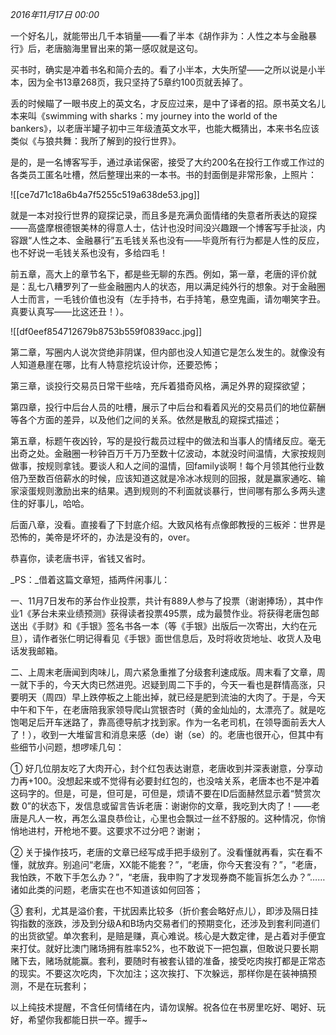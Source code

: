 _2016年11月17日 00:00_

一个好名儿，就能带出几千本销量——看了半本《胡作非为：人性之本与金融暴行》后，老唐脑海里冒出来的第一感叹就是这句。

买书时，确实是冲着书名和简介去的。看了小半本，大失所望——之所以说是小半本，因为全书13章268页，我只坚持了5章约100页就丢掉了。

丢的时候瞄了一眼书皮上的英文名，才反应过来，是中了译者的招。原书英文名儿本来叫《swimming with sharks：my journey into the world of the bankers》，以老唐半罐子初中三年级渣英文水平，也能大概猜出，本来书名应该类似《与狼共舞：我所了解到的投行世界》。

是的，是一名博客写手，通过承诺保密，接受了大约200名在投行工作或工作过的各类员工匿名吐槽，然后整理出来的一本书。书的封面倒是非常形象，上照片：

![[ce7d71c18a6b4a7f5255c519a638de53.jpg]]

就是一本对投行世界的窥探记录，而且多是充满负面情绪的失意者所表达的窥探——高盛摩根德银美林的得意人士，估计也没时间没兴趣跟一个博客写手扯淡，内容跟“人性之本、金融暴行”五毛钱关系也没有——毕竟所有行为都是人性的反应，也不好说一毛钱关系也没有，多给四毛！

前五章，高大上的章节名下，都是些无聊的东西。例如，第一章，老唐的评价就是：乱七八糟罗列了一些金融圈内人的状态，用以满足纯外行的想象。对于金融圈人士而言，一毛钱价值也没有（左手持书，右手持笔，悬空鬼画，请勿嘲笑字丑。真要认真写——比这还丑！）。

![[df0eef854712679b8753b559f0839acc.jpg]]

第二章，写圈内人说次贷绝非阴谋，但内部也没人知道它是怎么发生的。就像没有人知道悬崖在哪，比有人特意挖坑设计你，还要恐怖；

第三章，谈投行交易员日常干些啥，充斥着猎奇风格，满足外界的窥探欲望；

第四章，投行中后台人员的吐槽，展示了中后台和看着风光的交易员们的地位薪酬等各个方面的差异，以及他们之间的关系。依然是散乱的窥探式描述；

第五章，标题午夜凶铃，写的是投行裁员过程中的做法和当事人的情绪反应。毫无出奇之处。金融圈一秒钟百万千万乃至数十亿波动，本就没时间温情，大家按规则做事，按规则拿钱。要谈人和人之间的温情，回family谈啊！每个月领其他行业数倍乃至数百倍薪水的时候，应该知道这就是冷冰冰规则的回报，就是赢家通吃、输家滚蛋规则激励出来的结果。遇到规则的不利面就谈暴行，世间哪有那么多两头逮住的好事儿，哈哈。

后面八章，没看。直接看了下封底介绍。大致风格有点像郎教授的三板斧：世界是恐怖的，美帝是坏坏的，办法是没有的，over。

恭喜你，读老唐书评，省钱又省时。

_PS：_借着这篇文章短，插两件闲事儿：

一、11月7日发布的茅台作业投票，共计有889人参与了投票（谢谢捧场），其中作业1《茅台未来业绩预测》获得读者投票495票，成为最赞作业。将获得老唐包邮送出《手财》和《手银》签名书各一本（等《手银》出版后一次寄出，大约在元旦），请作者张仁明记得看见《手银》面世信息后，及时将收货地址、收货人及电话发我邮箱。

二、上周末老唐闻到肉味儿，周六紧急重推了分级套利速成版。周末看了文章，周一就下手的，今天大肉已然进兜。迟疑到周二下手的，今天一看也是群情高涨，只要明天（周四）早上跌停板之上能出掉，就已经是肥到流油的大肉了。于是，今天中午和下午，在老唐陪我家领导爬山赏银杏时（黄的金灿灿的，太漂亮了。就是吃饱喝足后开车迷路了，靠高德导航才找到家。作为一名老司机，在领导面前丢大人了！），收到一大堆留言和消息来感（de）谢（se）的。老唐也很开心，但其中有些细节小问题，想啰嗦几句：

① 好几位朋友吃了大肉开心，封个红包表达谢意，老唐收到并深表谢意，分享动力再+100。没想起来或不觉得有必要封红包的，也没啥关系，老唐本也不是冲着这码字的。但是，可是，但可是，可但是，烦请不要在ID后面赫然显示着“赞赏次数 0”的状态下，发信息或留言告诉老唐：谢谢你的文章，我吃到大肉了！——老唐是凡人一枚，再怎么温良恭俭让，心里也会飘过一丝不舒服的。这种情况，你悄悄地进村，开枪地不要。这要求不过分吧？谢谢；

② 关于操作技巧，老唐的文章已经写成手把手级别了。没看懂就再看，实在看不懂，就放弃。别追问“老唐，XX能不能套？”，“老唐，你今天套没有？”，“老唐，我怕跌，不敢下手怎么办？”，“老唐，我申购了才发现券商不能盲拆怎么办？”……诸如此类的问题，老唐实在也不知道该如何回答；

③ 套利，尤其是溢价套，干扰因素比较多（折价套会略好点儿），即涉及隔日挂钩指数的涨跌，涉及到分级A和B场内交易者们的预期变化，还涉及到套利同道们的出货欲望。单次套利，是赔是赚，真心难说。核心是大数定律，是占着对手便宜来打仗。就好比澳门赌场拥有胜率52%，也不敢说下一把包赢，但敢说只要长期赌下去，赌场就能赢。套利，要随时有被套认错的准备，接受吃肉挨打都是正常态的现实。不要这次吃肉，下次加注；这次挨打、下次躲远，那样你是在装神搞预测，不是在玩套利；

以上纯技术提醒，不含任何情绪在内，请勿误解。祝各位在书房里吃好、喝好、玩好，希望你我都能日拱一卒。握手~